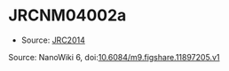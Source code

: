 <a name="material" />

# JRCNM04002a
<script type="application/ld+json">
  {
    "@context": "https://schema.org/",
    "@type": "ChemicalSubstance",
    "@id": "https://egonw.github.io/nanowiki/nanowiki395.html#material",
    "http://purl.org/dc/terms/conformsTo":
      {
        "@type": "CreativeWork",
        "@id": "https://bioschemas.org/profiles/ChemicalSubstance/0.4-RELEASE/"
      },
    "identfier": "395",
    "name": "JRCNM04002a",
    "url": "https://egonw.github.io/nanowiki/nanowiki395.html#material",
    "sameAs": "http://127.0.0.1/mediawiki/index.php/Special:URIResolver/JRCNM04002a"
  }
</script>


* Source: [JRC2014](articleJRC2014.md)


Source: NanoWiki 6, doi:[10.6084/m9.figshare.11897205.v1](https://doi.org/10.6084/m9.figshare.11897205.v1)
